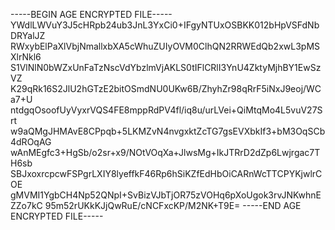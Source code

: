 -----BEGIN AGE ENCRYPTED FILE-----
YWdlLWVuY3J5cHRpb24ub3JnL3YxCi0+IFgyNTUxOSBKK012bHpVSFdNbDRYalJZ
RWxybElPaXlVbjNmallxbXA5cWhuZUIyOVM0ClhQN2RRWEdQb2xwL3pMSXlrNkl6
S1VlNlN0bWZxUnFaTzNscVdYbzlmVjAKLS0tIFlCRlI3YnU4ZktyMjhBY1EwSzVZ
K29qRk16S2JlU2hGTzE2bitOSmdNU0UKw6B/ZhyhZr98qRrF5iNxJ9eoj/WCa7+U
ntdgqOsoofUyVyxrVQS4FE8mppRdPV4fl/iq8u/urLVei+QiMtqMo4L5vuV27Srt
w9aQMgJHMAvE8CPpqb+5LKMZvN4nvgxktZcTG7gsEVXbkIf3+bM3OqSCb4dROqAG
wAnMEgfc3+HgSb/o2sr+x9/NOtVOqXa+JlwsMg+IkJTRrD2dZp6Lwjrgac7TH6sb
SBJxoxrcpcwFSPgrLXIY8lyeffkF46Rp6hSiKZfEdHbOiCARnWcTTCPYKjwlrCOE
gMVMI1YgbCH4Np52QNpI+SvBizVJbTjOR75zVOHq6pXoUgok3rvJNKwhnEZZo7kC
95m52rUKkKJjQwRuE/cNCFxcKP/M2NK+T9E=
-----END AGE ENCRYPTED FILE-----

